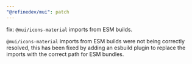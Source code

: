 ```yaml
---
"@refinedev/mui": patch
---
```


fix: `@mui/icons-material` imports from ESM builds.

`@mui/icons-material` imports from ESM builds were not being correctly resolved, this has been fixed by adding an esbuild plugin to replace the imports with the correct path for ESM bundles.
